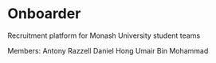 # Onboarder
Recruitment platform for Monash University student teams


Members:
Antony Razzell
Daniel Hong
Umair Bin Mohammad
